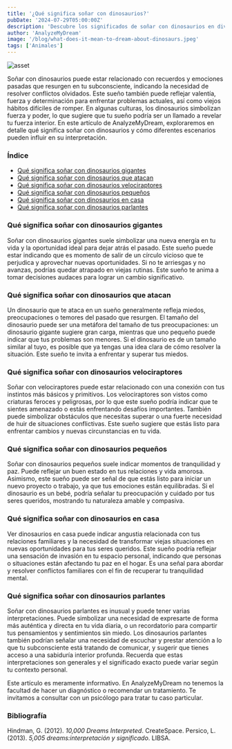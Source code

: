 ```yaml
---
title: '¿Qué significa soñar con dinosaurios?'
pubDate: '2024-07-29T05:00:00Z'
description: 'Descubre los significados de soñar con dinosaurios en diversos contextos, desde dinosaurios gigantes hasta dinosaurios parlantes. Conoce lo que tu subconsciente podría estar comunicándote.'
author: 'AnalyzeMyDream'
image: '/blog/what-does-it-mean-to-dream-about-dinosaurs.jpeg'
tags: ['Animales']
---
```


![asset](/blog/what-does-it-mean-to-dream-about-dinosaurs.jpeg)

Soñar con dinosaurios puede estar relacionado con recuerdos y emociones pasadas que resurgen en tu subconsciente, indicando la necesidad de resolver conflictos olvidados. Este sueño también puede reflejar valentía, fuerza y ​​determinación para enfrentar problemas actuales, así como viejos hábitos difíciles de romper. En algunas culturas, los dinosaurios simbolizan fuerza y ​​poder, lo que sugiere que tu sueño podría ser un llamado a revelar tu fuerza interior. En este artículo de AnalyzeMyDream, exploraremos en detalle qué significa soñar con dinosaurios y cómo diferentes escenarios pueden influir en su interpretación.

### Índice

- [Qué significa soñar con dinosaurios gigantes](#qué-significa-soñar-con-dinosaurios-gigantes)
- [Qué significa soñar con dinosaurios que atacan](#qué-significa-soñar-con-dinosaurios-que-atacan)
- [Qué significa soñar con dinosaurios velociraptores](#qué-significa-soñar-con-dinosaurios-velociraptores)
- [Qué significa soñar con dinosaurios pequeños](#qué-significa-soñar-con-dinosaurios-pequeños)
- [Qué significa soñar con dinosaurios en casa](#qué-significa-soñar-con-dinosaurios-en-casa)
- [Qué significa soñar con dinosaurios parlantes](#qué-significa-soñar-con-dinosaurios-parlantes)


### Qué significa soñar con dinosaurios gigantes

Soñar con dinosaurios gigantes suele simbolizar una nueva energía en tu vida y la oportunidad ideal para dejar atrás el pasado. Este sueño puede estar indicando que es momento de salir de un círculo vicioso que te perjudica y aprovechar nuevas oportunidades. Si no te arriesgas y no avanzas, podrías quedar atrapado en viejas rutinas. Este sueño te anima a tomar decisiones audaces para lograr un cambio significativo. 

### Qué significa soñar con dinosaurios que atacan

Un dinosaurio que te ataca en un sueño generalmente refleja miedos, preocupaciones o temores del pasado que resurgen. El tamaño del dinosaurio puede ser una metáfora del tamaño de tus preocupaciones: un dinosaurio gigante sugiere gran carga, mientras que uno pequeño puede indicar que tus problemas son menores. Si el dinosaurio es de un tamaño similar al tuyo, es posible que ya tengas una idea clara de cómo resolver la situación. Este sueño te invita a enfrentar y superar tus miedos. 

### Qué significa soñar con dinosaurios velociraptores

Soñar con velociraptores puede estar relacionado con una conexión con tus instintos más básicos y primitivos. Los velociraptores son vistos como criaturas feroces y peligrosas, por lo que este sueño podría indicar que te sientes amenazado o estás enfrentando desafíos importantes. También puede simbolizar obstáculos que necesitas superar o una fuerte necesidad de huir de situaciones conflictivas. Este sueño sugiere que estás listo para enfrentar cambios y nuevas circunstancias en tu vida.

### Qué significa soñar con dinosaurios pequeños

Soñar con dinosaurios pequeños suele indicar momentos de tranquilidad y paz. Puede reflejar un buen estado en tus relaciones y vida amorosa. Asimismo, este sueño puede ser señal de que estás listo para iniciar un nuevo proyecto o trabajo, ya que tus emociones están equilibradas. Si el dinosaurio es un bebé, podría señalar tu preocupación y cuidado por tus seres queridos, mostrando tu naturaleza amable y compasiva.

### Qué significa soñar con dinosaurios en casa

Ver dinosaurios en casa puede indicar angustia relacionada con tus relaciones familiares y la necesidad de transformar viejas situaciones en nuevas oportunidades para tus seres queridos. Este sueño podría reflejar una sensación de invasión en tu espacio personal, indicando que personas o situaciones están afectando tu paz en el hogar. Es una señal para abordar y resolver conflictos familiares con el fin de recuperar tu tranquilidad mental. 

### Qué significa soñar con dinosaurios parlantes

Soñar con dinosaurios parlantes es inusual y puede tener varias interpretaciones. Puede simbolizar una necesidad de expresarte de forma más auténtica y directa en tu vida diaria, o un recordatorio para compartir tus pensamientos y sentimientos sin miedo. Los dinosaurios parlantes también podrían señalar una necesidad de escuchar y prestar atención a lo que tu subconsciente está tratando de comunicar, y sugerir que tienes acceso a una sabiduría interior profunda. Recuerda que estas interpretaciones son generales y el significado exacto puede variar según tu contexto personal. 

Este artículo es meramente informativo. En AnalyzeMyDream no tenemos la facultad de hacer un diagnóstico o recomendar un tratamiento. Te invitamos a consultar con un psicólogo para tratar tu caso particular.

### Bibliografía

Hindman, G. (2012). *10,000 Dreams Interpreted*. CreateSpace. 
Persico, L. (2013). *5,005 dreams:interpretación y significado*. LIBSA.